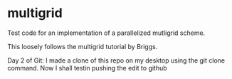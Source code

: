# multigrid
Test code for an implementation of a parallelized mutligrid scheme. 

This loosely follows the multigrid tutorial by Briggs. 

Day 2 of Git: I made a clone of this repo on my desktop using 
the git clone command. Now I shall testin pushing the edit to github

